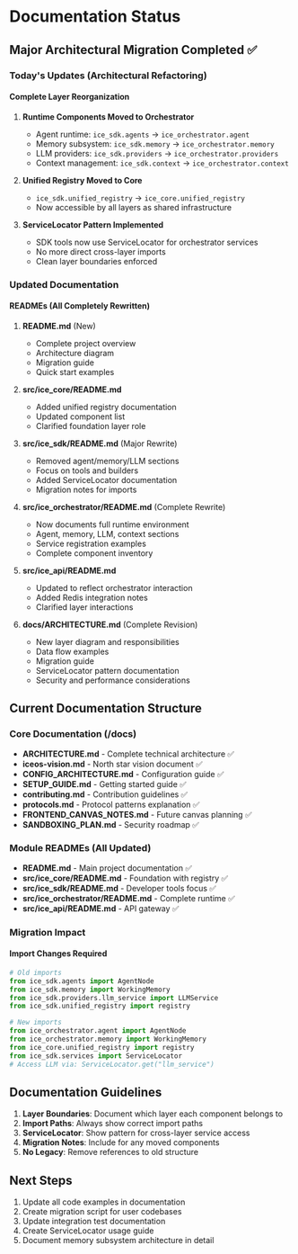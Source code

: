 # Documentation Status

## Major Architectural Migration Completed ✅

### Today's Updates (Architectural Refactoring)

#### Complete Layer Reorganization
1. **Runtime Components Moved to Orchestrator**
   - Agent runtime: `ice_sdk.agents` → `ice_orchestrator.agent`
   - Memory subsystem: `ice_sdk.memory` → `ice_orchestrator.memory`
   - LLM providers: `ice_sdk.providers` → `ice_orchestrator.providers`
   - Context management: `ice_sdk.context` → `ice_orchestrator.context`

2. **Unified Registry Moved to Core**
   - `ice_sdk.unified_registry` → `ice_core.unified_registry`
   - Now accessible by all layers as shared infrastructure

3. **ServiceLocator Pattern Implemented**
   - SDK tools now use ServiceLocator for orchestrator services
   - No more direct cross-layer imports
   - Clean layer boundaries enforced

### Updated Documentation

#### READMEs (All Completely Rewritten)
1. **README.md** (New)
   - Complete project overview
   - Architecture diagram
   - Migration guide
   - Quick start examples

2. **src/ice_core/README.md**
   - Added unified registry documentation
   - Updated component list
   - Clarified foundation layer role

3. **src/ice_sdk/README.md** (Major Rewrite)
   - Removed agent/memory/LLM sections
   - Focus on tools and builders
   - Added ServiceLocator documentation
   - Migration notes for imports

4. **src/ice_orchestrator/README.md** (Complete Rewrite)
   - Now documents full runtime environment
   - Agent, memory, LLM, context sections
   - Service registration examples
   - Complete component inventory

5. **src/ice_api/README.md**
   - Updated to reflect orchestrator interaction
   - Added Redis integration notes
   - Clarified layer interactions

6. **docs/ARCHITECTURE.md** (Complete Revision)
   - New layer diagram and responsibilities
   - Data flow examples
   - Migration guide
   - ServiceLocator pattern documentation
   - Security and performance considerations

## Current Documentation Structure

### Core Documentation (/docs)
- **ARCHITECTURE.md** - Complete technical architecture ✅
- **iceos-vision.md** - North star vision document ✅
- **CONFIG_ARCHITECTURE.md** - Configuration guide ✅
- **SETUP_GUIDE.md** - Getting started guide ✅
- **contributing.md** - Contribution guidelines ✅
- **protocols.md** - Protocol patterns explanation ✅
- **FRONTEND_CANVAS_NOTES.md** - Future canvas planning ✅
- **SANDBOXING_PLAN.md** - Security roadmap ✅

### Module READMEs (All Updated)
- **README.md** - Main project documentation ✅
- **src/ice_core/README.md** - Foundation with registry ✅
- **src/ice_sdk/README.md** - Developer tools focus ✅
- **src/ice_orchestrator/README.md** - Complete runtime ✅
- **src/ice_api/README.md** - API gateway ✅

### Migration Impact

#### Import Changes Required
```python
# Old imports
from ice_sdk.agents import AgentNode
from ice_sdk.memory import WorkingMemory
from ice_sdk.providers.llm_service import LLMService
from ice_sdk.unified_registry import registry

# New imports
from ice_orchestrator.agent import AgentNode
from ice_orchestrator.memory import WorkingMemory
from ice_core.unified_registry import registry
from ice_sdk.services import ServiceLocator
# Access LLM via: ServiceLocator.get("llm_service")
```

## Documentation Guidelines

1. **Layer Boundaries**: Document which layer each component belongs to
2. **Import Paths**: Always show correct import paths
3. **ServiceLocator**: Show pattern for cross-layer service access
4. **Migration Notes**: Include for any moved components
5. **No Legacy**: Remove references to old structure

## Next Steps

1. Update all code examples in documentation
2. Create migration script for user codebases
3. Update integration test documentation
4. Create ServiceLocator usage guide
5. Document memory subsystem architecture in detail 